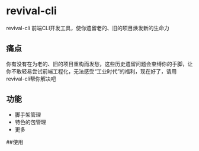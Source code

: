 # revival-cli 

revival-cli 前端CLI开发工具，使你遗留老的、旧的项目焕发新的生命力

## 痛点
你有没有在为老的、旧的项目重构而发愁，这些历史遗留问题会束缚你的手脚，让你不敢轻易尝试前端工程化，无法感受“工业时代”的福利，现在好了，请用revival-cli帮你解决吧


## 功能
* 脚手架管理
* 特色的包管理
* 更多

##使用
